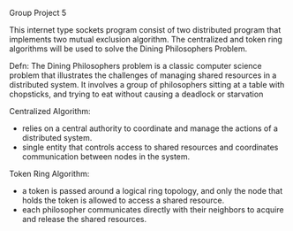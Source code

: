 Group Project 5

This internet type sockets program consist of two distributed program that implements two mutual exclusion algorithm. The centralized and token ring algorithms will be used to solve the Dining Philosophers Problem. 

Defn: The Dining Philosophers problem is a classic computer science problem that illustrates the challenges of managing shared resources in a distributed system. It involves a group of philosophers sitting at a table with chopsticks, and trying to eat without causing a deadlock or starvation 

Centralized Algorithm: 
  - relies on a central authority to coordinate and manage the actions of a distributed system. 
  - single entity that controls access to shared resources and coordinates communication between nodes in the system.

Token Ring Algorithm: 
  - a token is passed around a logical ring topology, and only the node that holds the token is allowed to access a shared resource.
  - each philosopher communicates directly with their neighbors to acquire and release the shared resources.
